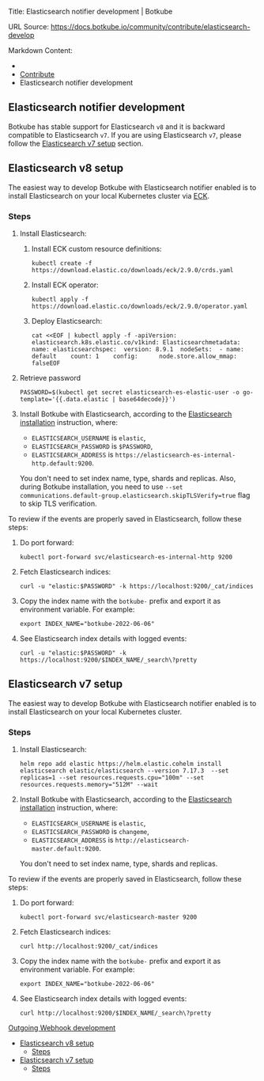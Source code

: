 Title: Elasticsearch notifier development | Botkube

URL Source: https://docs.botkube.io/community/contribute/elasticsearch-develop

Markdown Content:
*   [](https://docs.botkube.io/)
*   [Contribute](https://docs.botkube.io/community/contribute/)
*   Elasticsearch notifier development

Elasticsearch notifier development
----------------------------------

Botkube has stable support for Elasticsearch `v8` and it is backward compatible to Elasticsearch `v7`. If you are using Elasticsearch `v7`, please follow the [Elasticsearch v7 setup](#elasticsearch-v7-setup) section.

Elasticsearch v8 setup[​](#elasticsearch-v8-setup "Direct link to Elasticsearch v8 setup")
------------------------------------------------------------------------------------------

The easiest way to develop Botkube with Elasticsearch notifier enabled is to install Elasticsearch on your local Kubernetes cluster via [ECK](https://www.elastic.co/guide/en/cloud-on-k8s/current/k8s-deploy-eck.html).

### Steps[​](#steps "Direct link to Steps")

1.  Install Elasticsearch:
    
    1.  Install ECK custom resource definitions:
        
        ```
        kubectl create -f https://download.elastic.co/downloads/eck/2.9.0/crds.yaml
        ```
        
    2.  Install ECK operator:
        
        ```
        kubectl apply -f https://download.elastic.co/downloads/eck/2.9.0/operator.yaml
        ```
        
    3.  Deploy Elasticsearch:
        
        ```
        cat <<EOF | kubectl apply -f -apiVersion: elasticsearch.k8s.elastic.co/v1kind: Elasticsearchmetadata:  name: elasticsearchspec:  version: 8.9.1  nodeSets:  - name: default    count: 1    config:      node.store.allow_mmap: falseEOF
        ```
        
2.  Retrieve password
    
    ```
    PASSWORD=$(kubectl get secret elasticsearch-es-elastic-user -o go-template='{{.data.elastic | base64decode}}')
    ```
    
3.  Install Botkube with Elasticsearch, according to the [Elasticsearch installation](https://docs.botkube.io/installation/elasticsearch) instruction, where:
    
    *   `ELASTICSEARCH_USERNAME` is `elastic`,
    *   `ELASTICSEARCH_PASSWORD` is `$PASSWORD`,
    *   `ELASTICSEARCH_ADDRESS` is `https://elasticsearch-es-internal-http.default:9200`.
    
    You don't need to set index name, type, shards and replicas. Also, during Botkube installation, you need to use `--set communications.default-group.elasticsearch.skipTLSVerify=true` flag to skip TLS verification.
    

To review if the events are properly saved in Elasticsearch, follow these steps:

1.  Do port forward:
    
    ```
    kubectl port-forward svc/elasticsearch-es-internal-http 9200
    ```
    
2.  Fetch Elasticsearch indices:
    
    ```
    curl -u "elastic:$PASSWORD" -k https://localhost:9200/_cat/indices
    ```
    
3.  Copy the index name with the `botkube-` prefix and export it as environment variable. For example:
    
    ```
    export INDEX_NAME="botkube-2022-06-06"
    ```
    
4.  See Elasticsearch index details with logged events:
    
    ```
    curl -u "elastic:$PASSWORD" -k https://localhost:9200/$INDEX_NAME/_search\?pretty
    ```
    

Elasticsearch v7 setup[​](#elasticsearch-v7-setup "Direct link to Elasticsearch v7 setup")
------------------------------------------------------------------------------------------

The easiest way to develop Botkube with Elasticsearch notifier enabled is to install Elasticsearch on your local Kubernetes cluster.

### Steps[​](#steps-1 "Direct link to Steps")

1.  Install Elasticsearch:
    
    ```
    helm repo add elastic https://helm.elastic.cohelm install elasticsearch elastic/elasticsearch --version 7.17.3  --set replicas=1 --set resources.requests.cpu="100m" --set resources.requests.memory="512M" --wait
    ```
    
2.  Install Botkube with Elasticsearch, according to the [Elasticsearch installation](https://docs.botkube.io/installation/elasticsearch) instruction, where:
    
    *   `ELASTICSEARCH_USERNAME` is `elastic`,
    *   `ELASTICSEARCH_PASSWORD` is `changeme`,
    *   `ELASTICSEARCH_ADDRESS` is `http://elasticsearch-master.default:9200`.
    
    You don't need to set index name, type, shards and replicas.
    

To review if the events are properly saved in Elasticsearch, follow these steps:

1.  Do port forward:
    
    ```
    kubectl port-forward svc/elasticsearch-master 9200
    ```
    
2.  Fetch Elasticsearch indices:
    
    ```
    curl http://localhost:9200/_cat/indices
    ```
    
3.  Copy the index name with the `botkube-` prefix and export it as environment variable. For example:
    
    ```
    export INDEX_NAME="botkube-2022-06-06"
    ```
    
4.  See Elasticsearch index details with logged events:
    
    ```
    curl http://localhost:9200/$INDEX_NAME/_search\?pretty
    ```
    

[](https://docs.botkube.io/community/contribute/)[Outgoing Webhook development](https://docs.botkube.io/community/contribute/webhook-develop)

*   [Elasticsearch v8 setup](#elasticsearch-v8-setup)
    *   [Steps](#steps)
*   [Elasticsearch v7 setup](#elasticsearch-v7-setup)
    *   [Steps](#steps-1)
